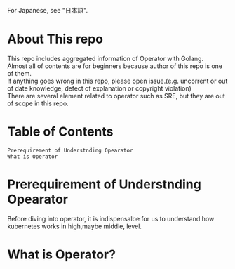 For Japanese, see "日本語".

# About This repo
This repo includes aggregated information of Operator with Golang.  
Almost all of contents are for beginners because author of this repo is one of them.  
If anything goes wrong in this repo, please open issue.(e.g. uncorrent or out of date knowledge, defect of explanation or copyright violation)  
There are several element related to operator such as SRE, but they are out of scope in this repo.  

# Table of Contents
	Prerequirement of Understnding Opearator  
	What is Operator  
# Prerequirement of Understnding Opearator
Before diving into operator, it is indispensalbe for us to understand how kubernetes works in high,maybe middle, level.  

# What is Operator?
  
